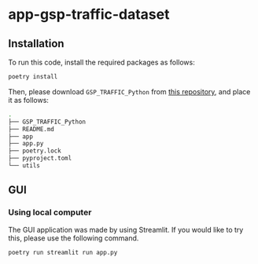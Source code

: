 # app-gsp-traffic-dataset

## Installation

To run this code, install the required packages as follows:

```sh
poetry install
```

Then, please download `GSP_TRAFFIC_Python` from [this repository](https://github.com/rukumagai/GSP-Traffic-Dataset), and place it as follows:

```sh
.
├── GSP_TRAFFIC_Python
├── README.md
├── app
├── app.py
├── poetry.lock
├── pyproject.toml
└── utils
```


## GUI

### Using local computer

The GUI application was made by using Streamlit. If you would like to try this, please use the following command.

```sh
poetry run streamlit run app.py
```


